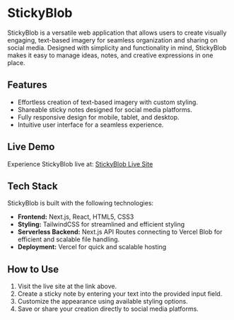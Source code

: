 # StickyBlob

StickyBlob is a versatile web application that allows users to create visually engaging, text-based imagery for seamless organization and sharing on social media. Designed with simplicity and functionality in mind, StickyBlob makes it easy to manage ideas, notes, and creative expressions in one place.

## Features
- Effortless creation of text-based imagery with custom styling.
- Shareable sticky notes designed for social media platforms.
- Fully responsive design for mobile, tablet, and desktop.
- Intuitive user interface for a seamless experience.

## Live Demo
Experience StickyBlob live at: [StickyBlob Live Site](https://stickyblob.vercel.app/)

## Tech Stack
StickyBlob is built with the following technologies:
- **Frontend:** Next.js, React, HTML5, CSS3
- **Styling:** TailwindCSS for streamlined and efficient styling
- **Serverless Backend:** Next.js API Routes connecting to Vercel Blob for efficient and scalable file handling.
- **Deployment:** Vercel for quick and scalable hosting

## How to Use
1. Visit the live site at the link above.
2. Create a sticky note by entering your text into the provided input field.
3. Customize the appearance using available styling options.
4. Save or share your creation directly to social media platforms.


